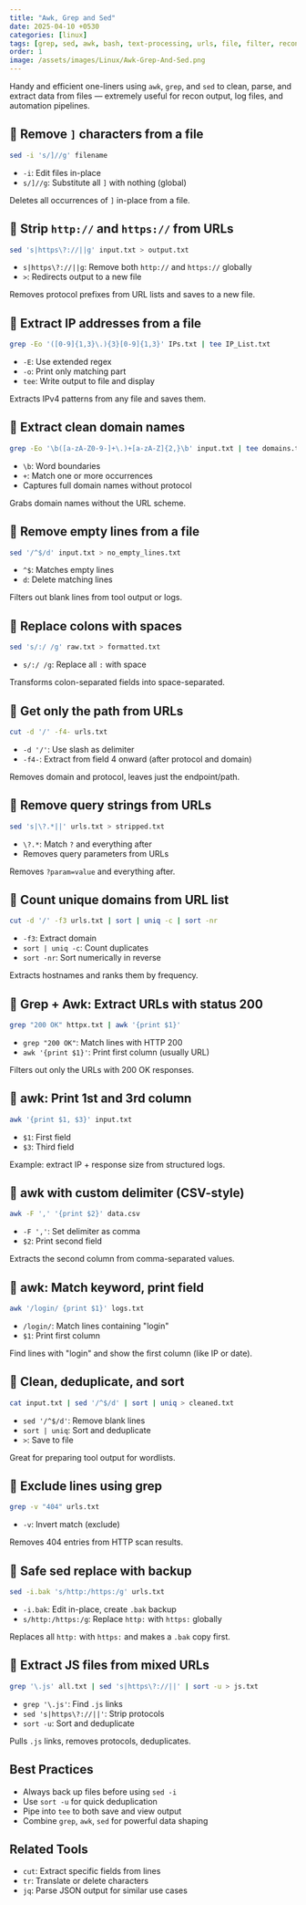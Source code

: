 ```yaml
---
title: "Awk, Grep and Sed"
date: 2025-04-10 +0530
categories: [linux]
tags: [grep, sed, awk, bash, text-processing, urls, file, filter, recon, csv, httpx]
order: 1
image: /assets/images/Linux/Awk-Grep-And-Sed.png
---
```


Handy and efficient one-liners using `awk`, `grep`, and `sed` to clean, parse, and extract data from files — extremely useful for recon output, log files, and automation pipelines.

## 🔹 Remove `]` characters from a file

```bash
sed -i 's/]//g' filename
```

- `-i`: Edit files in-place
- `s/]//g`: Substitute all `]` with nothing (global)

Deletes all occurrences of `]` in-place from a file.

## 🔹 Strip `http://` and `https://` from URLs

```bash
sed 's|https\?://||g' input.txt > output.txt
```

- `s|https\?://||g`: Remove both `http://` and `https://` globally
- `>`: Redirects output to a new file

Removes protocol prefixes from URL lists and saves to a new file.

## 🔹 Extract IP addresses from a file

```bash
grep -Eo '([0-9]{1,3}\.){3}[0-9]{1,3}' IPs.txt | tee IP_List.txt
```

- `-E`: Use extended regex
- `-o`: Print only matching part
- `tee`: Write output to file and display

Extracts IPv4 patterns from any file and saves them.

## 🔹 Extract clean domain names

```bash
grep -Eo '\b([a-zA-Z0-9-]+\.)+[a-zA-Z]{2,}\b' input.txt | tee domains.txt
```

- `\b`: Word boundaries
- `+`: Match one or more occurrences
- Captures full domain names without protocol

Grabs domain names without the URL scheme.

## 🔹 Remove empty lines from a file

```bash
sed '/^$/d' input.txt > no_empty_lines.txt
```

- `^$`: Matches empty lines
- `d`: Delete matching lines

Filters out blank lines from tool output or logs.

## 🔹 Replace colons with spaces

```bash
sed 's/:/ /g' raw.txt > formatted.txt
```

- `s/:/ /g`: Replace all `:` with space

Transforms colon-separated fields into space-separated.

## 🔹 Get only the path from URLs

```bash
cut -d '/' -f4- urls.txt
```

- `-d '/'`: Use slash as delimiter
- `-f4-`: Extract from field 4 onward (after protocol and domain)

Removes domain and protocol, leaves just the endpoint/path.

## 🔹 Remove query strings from URLs

```bash
sed 's|\?.*||' urls.txt > stripped.txt
```

- `\?.*`: Match `?` and everything after
- Removes query parameters from URLs

Removes `?param=value` and everything after.

## 🔹 Count unique domains from URL list

```bash
cut -d '/' -f3 urls.txt | sort | uniq -c | sort -nr
```

- `-f3`: Extract domain
- `sort | uniq -c`: Count duplicates
- `sort -nr`: Sort numerically in reverse

Extracts hostnames and ranks them by frequency.

## 🔹 Grep + Awk: Extract URLs with status 200

```bash
grep "200 OK" httpx.txt | awk '{print $1}'
```

- `grep "200 OK"`: Match lines with HTTP 200
- `awk '{print $1}'`: Print first column (usually URL)

Filters out only the URLs with 200 OK responses.

## 🔹 awk: Print 1st and 3rd column

```bash
awk '{print $1, $3}' input.txt
```

- `$1`: First field
- `$3`: Third field

Example: extract IP + response size from structured logs.

## 🔹 awk with custom delimiter (CSV-style)

```bash
awk -F ',' '{print $2}' data.csv
```

- `-F ','`: Set delimiter as comma
- `$2`: Print second field

Extracts the second column from comma-separated values.

## 🔹 awk: Match keyword, print field

```bash
awk '/login/ {print $1}' logs.txt
```

- `/login/`: Match lines containing "login"
- `$1`: Print first column

Find lines with "login" and show the first column (like IP or date).

## 🔹 Clean, deduplicate, and sort

```bash
cat input.txt | sed '/^$/d' | sort | uniq > cleaned.txt
```

- `sed '/^$/d'`: Remove blank lines
- `sort | uniq`: Sort and deduplicate
- `>`: Save to file

Great for preparing tool output for wordlists.

## 🔹 Exclude lines using grep

```bash
grep -v "404" urls.txt
```

- `-v`: Invert match (exclude)

Removes 404 entries from HTTP scan results.

## 🔹 Safe sed replace with backup

```bash
sed -i.bak 's/http:/https:/g' urls.txt
```

- `-i.bak`: Edit in-place, create `.bak` backup
- `s/http:/https:/g`: Replace `http:` with `https:` globally

Replaces all `http:` with `https:` and makes a `.bak` copy first.

## 🔹 Extract JS files from mixed URLs

```bash
grep '\.js' all.txt | sed 's|https\?://||' | sort -u > js.txt
```

- `grep '\.js'`: Find `.js` links
- `sed 's|https\?://||'`: Strip protocols
- `sort -u`: Sort and deduplicate

Pulls `.js` links, removes protocols, deduplicates.

## Best Practices

- Always back up files before using `sed -i`
- Use `sort -u` for quick deduplication
- Pipe into `tee` to both save and view output
- Combine `grep`, `awk`, `sed` for powerful data shaping

## Related Tools

- `cut`: Extract specific fields from lines
- `tr`: Translate or delete characters
- `jq`: Parse JSON output for similar use cases

